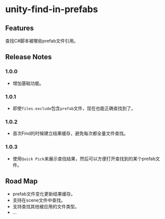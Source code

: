 # unity-find-in-prefabs

## Features

查找C#脚本被哪些prefab文件引用。

## Release Notes

### 1.0.0

* 增加基础功能。

### 1.0.1

* 即使`files.exclude`包含`prefab`文件，现在也能正确查找到了。

### 1.0.2

* 首次Find的时候建立结果缓存，避免每次都全量文件查找。

### 1.0.3

* 使用`Quick Pick`来展示查找结果，然后可以方便打开查找到的某个prefab文件。

## Road Map

* prefab文件变化更新结果缓存。
* 支持在scene文件中查找。
* 支持查找其他被应用的文件类型。
* ...
